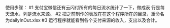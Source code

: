 使用步骤：
#1 支付宝微信还有云闪付所有的每日流水统计了一下，做成表 行是每天流水，列是流水来源。
#2 把之前制作的表放在在这个程序所在的目录，重命名为dailyInOut.xlsx
#3 运行程序就能看到各个支付来源的收入，支出以及合计。

